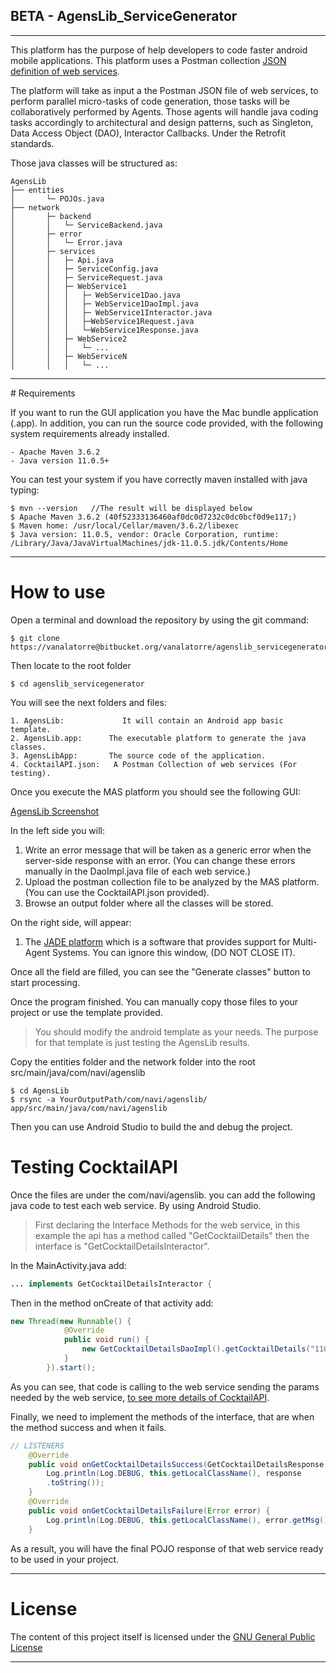 
## BETA - AgensLib_ServiceGenerator
---

This platform has the purpose of help developers to code faster android mobile applications. This platform uses a Postman collection [JSON definition of web services](https://www.postman.com/collection/).

The platform will take as input a the Postman JSON file of web services, to perform parallel micro-tasks of code generation, those tasks will be collaboratively performed by Agents. Those agents will handle java coding tasks accordingly to architectural and design patterns, such as Singleton, Data Access Object (DAO), Interactor Callbacks. Under the Retrofit standards.

Those java classes will be structured as:

	AgensLib
	├── entities
	│		└─ POJOs.java
	├── network
	│		├─ backend
	│		│	└─ ServiceBackend.java
	│		├─ error
	│	 	│	└─ Error.java
	│		├─ services
	│	 	│	├─ Api.java
	│	 	│	├─ ServiceConfig.java
	│	 	│	├─ ServiceRequest.java
	│	 	│	├─ WebService1
	│	 	│	│	├─ WebService1Dao.java
	│	 	│	│	├─ WebService1DaoImpl.java
	│	 	│	│	├─ WebService1Interactor.java
	│	 	│	│	├─WebService1Request.java
	│	 	│	│	└─WebService1Response.java
	│	 	│	├─ WebService2
	│	 	│	│	└─ ...
	│	 	│	├─ WebServiceN
	│		│	│	└─ ...

---

# Requirements
	
 If you want to run the GUI application you have the Mac bundle application (.app). In addition, you can run the source code provided, with the following system requirements already installed.

	- Apache Maven 3.6.2
	- Java version 11.0.5+
	
You can test your system if you have correctly maven installed with java typing: 
``` shell 
$ mvn --version   //The result will be displayed below
$ Apache Maven 3.6.2 (40f52333136460af0dc0d7232c0dc0bcf0d9e117;)
$ Maven home: /usr/local/Cellar/maven/3.6.2/libexec
$ Java version: 11.0.5, vendor: Oracle Corporation, runtime: /Library/Java/JavaVirtualMachines/jdk-11.0.5.jdk/Contents/Home
```

---

# How to use 

Open a terminal and download the repository by using the git command:

``` shell 
$ git clone https://vanalatorre@bitbucket.org/vanalatorre/agenslib_servicegenerator.git
```
Then locate to the root folder 
``` shell
$ cd agenslib_servicegenerator 
```
You will see the next folders and files:

	1. AgensLib:             It will contain an Android app basic template.
	2. AgensLib.app:      The executable platform to generate the java classes.
	3. AgensLibApp:       The source code of the application.
	4. CocktailAPI.json:   A Postman Collection of web services (For testing).

Once you execute the MAS platform you should see the following GUI:

[AgensLib Screenshot](AgensLib_ScreenShot.png)

In the left side you will:

1. Write an error message that will be taken as a generic error when the server-side response with an error. (You can change these errors manually in the DaoImpl.java file of each web service.)
2. Upload the postman collection file to be analyzed by the MAS platform. (You can use the CocktailAPI.json provided).
3. Browse an output folder where all the classes will be stored.

On the right side, will appear:

1. The [JADE platform](https://jade.tilab.com) which is a software that provides support for Multi-Agent Systems. You can ignore this window, (DO NOT CLOSE IT).

Once all the field are filled, you can see the "Generate classes" button to start processing. 

Once the program finished. You can manually copy those files to your project or use the template provided.

> You should modify the android template as your needs. The purpose for that template is just testing the AgensLib results.

Copy the entities folder and the network folder into the root src/main/java/com/navi/agenslib

``` shell
$ cd AgensLib
$ rsync -a YourOutputPath/com/navi/agenslib/ app/src/main/java/com/navi/agenslib
```

Then you can use Android Studio to build the and debug the project.

# Testing CocktailAPI

Once the files are under the com/navi/agenslib. you can add the following java  code to test each web service. By using Android Studio.

> First declaring the Interface Methods for the web service, in this example the
> api has a method called "GetCocktailDetails" then the interface is
> "GetCocktailDetailsInteractor". 

In the MainActivity.java add:

``` java
... implements GetCocktailDetailsInteractor {
```
Then in the method onCreate of that activity add:
``` java
new Thread(new Runnable() {
            @Override
            public void run() {
                new GetCocktailDetailsDaoImpl().getCocktailDetails("11007", MainActivity.this);
            }
        }).start();
```

As you can see, that code is calling to the web service sending the params needed by the web service, [to see more details of CocktailAPI](https://rapidapi.com/theapiguy/api/the-cocktail-db).

Finally, we need to implement the methods of the interface, that are when the method success and when it fails.

``` java
// LISTENERS
    @Override
    public void onGetCocktailDetailsSuccess(GetCocktailDetailsResponse response) {
        Log.println(Log.DEBUG, this.getLocalClassName(), response
        .toString());
    }
    @Override
    public void onGetCocktailDetailsFailure(Error error) {
        Log.println(Log.DEBUG, this.getLocalClassName(), error.getMsg());
    }
```

As a result, you will have the final POJO response of that web service ready to be used in your project.

---

# License

The content of this project itself is licensed under the [GNU General Public License](https://www.gnu.org/licenses/licenses.html#GPL)

---




